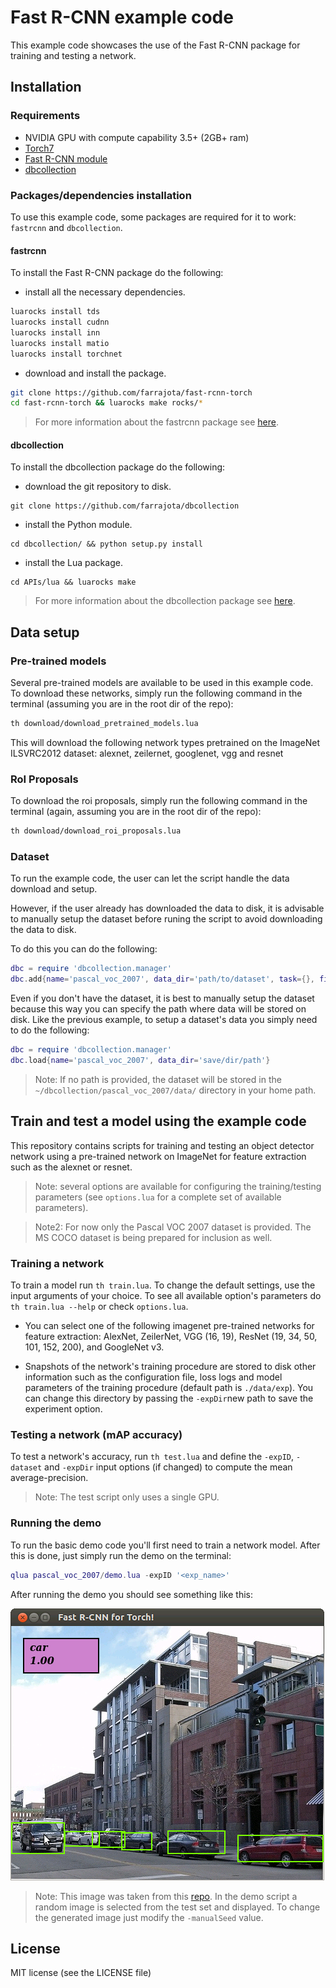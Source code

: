 # Fast R-CNN example code

This example code showcases the use of the Fast R-CNN package for training and testing a network.


## Installation

### Requirements

- NVIDIA GPU with compute capability 3.5+ (2GB+ ram)
- [Torch7](http://torch.ch/docs/getting-started.html)
- [Fast R-CNN module](https://github.com/farrajota/fast-rcnn-torch)
- [dbcollection](https://github.com/farrajota/dbcollection)

### Packages/dependencies installation

To use this example code, some packages are required for it to work: `fastrcnn` and `dbcollection`.

#### fastrcnn

To install the Fast R-CNN package do the following:

- install all the necessary dependencies.

```bash
luarocks install tds
luarocks install cudnn
luarocks install inn
luarocks install matio
luarocks install torchnet
```

- download and install the package.

```bash
git clone https://github.com/farrajota/fast-rcnn-torch
cd fast-rcnn-torch && luarocks make rocks/*
```

> For more information about the fastrcnn package see [here](https://github.com/farrajota/fast-rcnn-torch).

#### dbcollection

To install the dbcollection package do the following:

- download the git repository to disk.
```
git clone https://github.com/farrajota/dbcollection
```

- install the Python module.
```
cd dbcollection/ && python setup.py install
```

- install the Lua package.
```
cd APIs/lua && luarocks make
```

> For more information about the dbcollection package see [here](https://github.com/farrajota/dbcollection).


## Data setup

### Pre-trained models

Several pre-trained models are available to be used in this example code. To download these networks, simply run the following command in the terminal (assuming you are in the root dir of the repo):

```bash
th download/download_pretrained_models.lua
```

This will download the following network types pretrained on the ImageNet ILSVRC2012 dataset: alexnet, zeilernet, googlenet, vgg and resnet

### RoI Proposals

To download the roi proposals, simply run the following command in the terminal (again, assuming you are in the root dir of the repo):

```bash
th download/download_roi_proposals.lua
```

### Dataset

To run the example code, the user can let the script handle the data download and setup.

However, if the user already has downloaded the data to disk, it is advisable to manually setup the dataset before runing the script to avoid downloading the data to disk.

To do this you can do the following:

```lua
dbc = require 'dbcollection.manager'
dbc.add{name='pascal_voc_2007', data_dir='path/to/dataset', task={}, file_path={}}
```

Even if you don't have the dataset, it is best to manually setup the dataset because this way you can specify the path where data will be stored on disk. Like the previous example, to setup a dataset's data you simply need to do the following:

```lua
dbc = require 'dbcollection.manager'
dbc.load{name='pascal_voc_2007', data_dir='save/dir/path'}
```

> Note: If no path is provided, the dataset will be stored in the `~/dbcollection/pascal_voc_2007/data/` directory in your home path.


## Train and test a model using the example code

This repository contains scripts for training and testing an object detector network using a pre-trained network on ImageNet for feature extraction such as the alexnet or resnet.

> Note: several options are available for configuring the training/testing parameters (see `options.lua` for a complete set of available parameters).

> Note2: For now only the Pascal VOC 2007 dataset is provided. The MS COCO dataset is being prepared for inclusion as well.

### Training a network

To train a model run `th train.lua`. To change the default settings, use the input arguments of your choice. To see all available option's parameters do `th train.lua --help` or check `options.lua`.

* You can select one of the following imagenet pre-trained networks for feature extraction: AlexNet, ZeilerNet, VGG (16, 19), ResNet (19, 34, 50, 101, 152, 200), and GoogleNet v3.

* Snapshots of the network's training procedure are stored to disk other information such as the configuration file, loss logs and model parameters of the training procedure (default path is `./data/exp`). You can change this directory by passing the `-expDir`new path to save the experiment option.


### Testing a network (mAP accuracy)


To test a network's accuracy, run `th test.lua` and define the `-expID`, `-dataset` and `-expDir` input options (if changed) to compute the mean average-precision.

> Note: The test script only uses a single GPU.



### Running the demo

To run the basic demo code you'll first need to train a network model. After this is done, just simply run the demo on the terminal:

```lua
qlua pascal_voc_2007/demo.lua -expID '<exp_name>'
```

After running the demo you should see something like this:

![alt text](data/demo/demo_detections.png "Detections with AlexNet")

> Note: This image was taken from this [repo](https://github.com/mahyarnajibi/fast-rcnn-torch). In the demo script a random image is selected from the test set and displayed. To change the generated image just modify the `-manualSeed` value.


## License

MIT license (see the LICENSE file)
